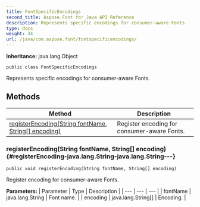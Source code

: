 ```yaml
---
title: FontSpecificEncodings
second_title: Aspose.Font for Java API Reference
description: Represents specific encodings for consumer-aware Fonts.
type: docs
weight: 34
url: /java/com.aspose.font/fontspecificencodings/
---
```

**Inheritance:**
java.lang.Object
```
public class FontSpecificEncodings
```

Represents specific encodings for consumer-aware Fonts.
## Methods

| Method | Description |
| --- | --- |
| [registerEncoding(String fontName, String[] encoding)](#registerEncoding-java.lang.String-java.lang.String---) | Register encoding for consumer-aware Fonts. |
### registerEncoding(String fontName, String[] encoding) {#registerEncoding-java.lang.String-java.lang.String---}
```
public void registerEncoding(String fontName, String[] encoding)
```


Register encoding for consumer-aware Fonts.

**Parameters:**
| Parameter | Type | Description |
| --- | --- | --- |
| fontName | java.lang.String | Font name. |
| encoding | java.lang.String[] | Encoding. |

